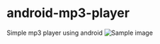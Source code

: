 # android-mp3-player
Simple mp3 player using android
![Sample image](https://i.imgur.com/XDdRUtr.png)

